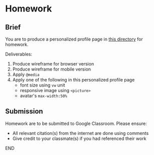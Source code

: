 # Homework

## Brief

You are to produce a personalized profile page in [this directory](./src/homework) for homework.

Deliverables:
1. Produce wireframe for browser version
1. Produce wireframe for mobile version
1. Apply `@media` 
1. Apply one of the following in this personalized profile page
    - font size using `vw` unit
    - responsive image using `<picture>`
    - avatar's `max-width:50%`

## Submission

Homework are to be submitted to Google Classroom. Please ensure:
- All relevant citation(s) from the internet are done using comments
- Give credit to your classmate(s) if you had referenced their work

END
